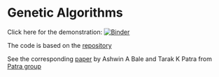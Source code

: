 # Genetic Algorithms

Click here for the demonstration: [![Binder](https://mybinder.org/badge_logo.svg)](https://mybinder.org/v2/gh/utkugurel/GA.git/main?labpath=lectureGA.ipynb)

The code is based on the [repository](https://github.com/patra-group/GA-code)

See the corresponding [paper](https://arxiv.org/pdf/2107.06439v1.pdf) by Ashwin A Bale and Tarak K Patra from [Patra group](https://home.iitm.ac.in/tpatra/Joinus.html)
